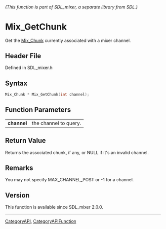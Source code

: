 ###### (This function is part of SDL_mixer, a separate library from SDL.)
# Mix_GetChunk

Get the [Mix_Chunk](Mix_Chunk) currently associated with a mixer channel.

## Header File

Defined in SDL_mixer.h

## Syntax

```c
Mix_Chunk * Mix_GetChunk(int channel);

```

## Function Parameters

|                 |                       |
| --------------- | --------------------- |
| **channel**     | the channel to query. |

## Return Value

Returns the associated chunk, if any, or NULL if it's an invalid channel.

## Remarks

You may not specify MAX_CHANNEL_POST or -1 for a channel.

## Version

This function is available since SDL_mixer 2.0.0.

----
[CategoryAPI](CategoryAPI), [CategoryAPIFunction](CategoryAPIFunction)


